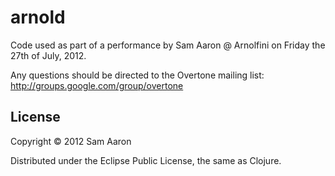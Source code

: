 # arnold

Code used as part of a performance by Sam Aaron @ Arnolfini on Friday the 27th of July, 2012.

Any questions should be directed to the Overtone mailing list: http://groups.google.com/group/overtone


## License

Copyright © 2012 Sam Aaron

Distributed under the Eclipse Public License, the same as Clojure.
